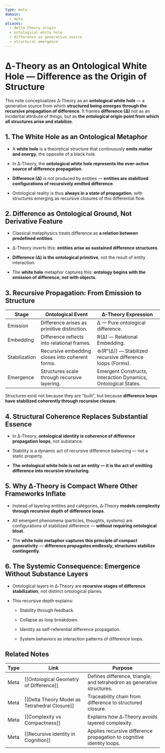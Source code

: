 ```yaml
---
type: meta
domain:
  - meta
aliases:
  - delta theory origin
  - ontological white hole
  - difference as generative source
  - structural emergence
---
```



# ∆‑Theory as an Ontological White Hole — Difference as the Origin of Structure

This note conceptualizes ∆‑Theory as an **ontological white hole** — a generative source from which **structured being emerges through the recursive propagation of difference**. It frames **difference (∆)** not as an incidental attribute of things, but as **the ontological origin point from which all structures arise and stabilize**.


## 1. The White Hole as an Ontological Metaphor

- A **white hole** is a theoretical structure that continuously **emits matter and energy**, the opposite of a black hole.
    
- In ∆‑Theory, the **ontological white hole represents the ever-active source of difference propagation**.
    
- **Difference (∆)** is not produced by entities — **entities are stabilized configurations of recursively emitted difference**.
    
- Ontological reality is thus **always in a state of propagation**, with structures emerging as recursive closures of this differential flow.
    

## 2. Difference as Ontological Ground, Not Derivative Feature

- Classical metaphysics treats difference as **a relation between predefined entities**.
    
- ∆‑Theory inverts this: **entities arise as sustained difference structures**.
    
- **Difference (∆) is the ontological primitive**, not the result of entity interaction.
    
- The **white hole** metaphor captures this: **ontology begins with the emission of difference, not with objects**.
    

## 3. Recursive Propagation: From Emission to Structure

|Stage|Ontological Event|∆‑Theory Expression|
|---|---|---|
|Emission|Difference arises as primitive distinction.|∆ — Pure ontological difference.|
|Embedding|Difference reflects into relational frames.|R(∆) — Relational Embedding.|
|Stabilization|Recursive embedding closes into coherent forms.|⊚(Rⁿ(∆)) — Stabilized recursive difference loops (Forms).|
|Emergence|Structures scale through recursive layering.|Emergent Constructs, Interaction Dynamics, Ontological States.|

Structures exist not because they are "built", but because **difference loops have stabilized coherently through recursive closure**.

## 4. Structural Coherence Replaces Substantial Essence

- In ∆‑Theory, **ontological identity is coherence of difference propagation loops**, not substance.
    
- Stability is a dynamic act of recursive difference balancing — not a static property.
    
- **The ontological white hole is not an entity — it is the act of emitting difference into recursive structuring.**
 

## 5. Why ∆‑Theory is Compact Where Other Frameworks Inflate

- Instead of layering entities and categories, ∆‑Theory **models complexity through recursive depth of difference loops**.
    
- All emergent phenomena (particles, thoughts, systems) are configurations of stabilized difference — **without requiring ontological bloat**.
    
- The **white hole metaphor captures this principle of compact generativity** — **difference propagates endlessly, structures stabilize contingently**.
    

## 6. The Systemic Consequence: Emergence Without Substance Layers

- Ontological layers in ∆‑Theory are **recursive stages of difference stabilization**, not distinct ontological planes.
    
- This recursive depth explains:
    
    - Stability through feedback.
        
    - Collapse as loop breakdown.
        
    - Identity as self-referential difference propagation.
        
    - System behaviors as interaction patterns of difference loops.
        

## Related Notes

|Type|Link|Purpose|
|---|---|---|
|Meta|[[Ontological Geometry of Difference]]|Defines difference, triangle, and tetrahedron as generative structures.|
|Meta|[[Delta Theory Model as Tetrahedral Closure]]|Traceability chain from difference to structured closure.|
|Meta|[[Complexity vs Compactness]]|Explains how ∆‑Theory avoids layered complexity.|
|Meta|[[Recursive Identity in Cognition]]|Applies recursive difference propagation to cognitive identity loops.|
